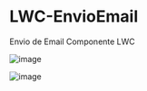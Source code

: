 # LWC-EnvioEmail

Envio de Email Componente LWC   


![image](https://github.com/milena-andrade/LWC-EnvioEmail/assets/81273891/6d5aa9f7-ee2c-4a18-89c0-192b439f5822)



![image](https://github.com/milena-andrade/LWC-EnvioEmail/assets/81273891/8675741a-36ec-4b74-b717-748a40b14045)

